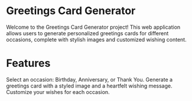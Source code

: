 # Greetings Card Generator

Welcome to the Greetings Card Generator project! This web application allows users to generate personalized greetings cards for different occasions, complete with stylish images and customized wishing content.

# Features
Select an occasion: Birthday, Anniversary, or Thank You.
Generate a greetings card with a styled image and a heartfelt wishing message.
Customize your wishes for each occasion.


